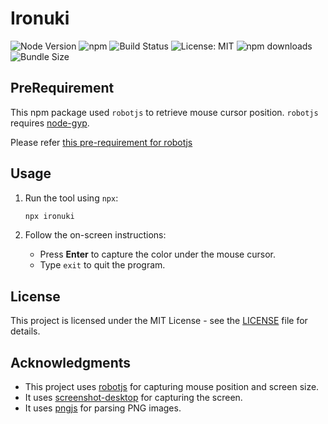 # Ironuki

![Node Version](https://img.shields.io/node/v/ironuki) ![npm](https://img.shields.io/npm/v/ironuki) ![Build Status](https://img.shields.io/github/actions/workflow/status/kazuma-naka/ironuki/build.yml)
![License: MIT](https://img.shields.io/badge/License-MIT-blue.svg) ![npm downloads](https://img.shields.io/npm/dt/ironuki.svg) ![Bundle Size](https://img.shields.io/bundlephobia/min/ironuki)

## PreRequirement

This npm package used `robotjs` to retrieve mouse cursor position. `robotjs` requires [node-gyp](https://github.com/nodejs/node-gyp).

Please refer [this pre-requirement for robotjs](https://www.npmjs.com/package/robotjs#:~:text=docs/syntax.-,Building,-Please%20ensure%20you)

## Usage

1. Run the tool using `npx`:

   ```bash
   npx ironuki
   ```

2. Follow the on-screen instructions:

   - Press **Enter** to capture the color under the mouse cursor.
   - Type `exit` to quit the program.

## License

This project is licensed under the MIT License - see the [LICENSE](./LICENSE) file for details.

## Acknowledgments

- This project uses [robotjs](https://github.com/octalmage/robotjs) for capturing mouse position and screen size.
- It uses [screenshot-desktop](https://github.com/bencevans/screenshot-desktop) for capturing the screen.
- It uses [pngjs](https://github.com/lukeapage/pngjs) for parsing PNG images.
